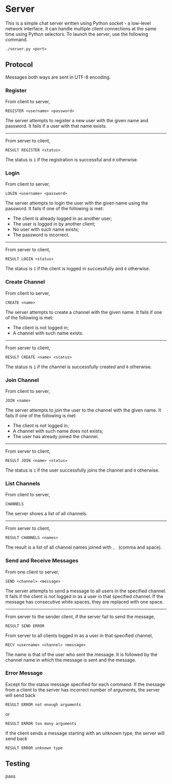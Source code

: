 # Server

This is a simple chat server written using Python socket - a low-level network
interface. It can handle multiple client connections at the same time using
Python selectors. To launch the server, use the following command.
```
./server.py <port>
```

## Protocol

Messages both ways are sent in UTF-8 encoding.

### Register

From client to server,
```
REGISTER <username> <password>
```
The server attempts to register a new user with the given name and password. It
fails if a user with that name exists.

---

From server to client,
```
RESULT REGISTER <status>
```
The status is `1` if the registration is successful and `0` otherwise.

### Login

From client to server,
```
LOGIN <username> <password>
```
The server attempts to login the user with the given name using the password. It
fails if one of the following is met:
- The client is already logged in as another user;
- The user is logged in by another client;
- No user with such name exists;
- The password is incorrect.

---

From server to client,
```
RESULT LOGIN <status>
```
The status is `1` if the client is logged in successfully and `0` otherwise.

### Create Channel

From client to server,
```
CREATE <name>
```
The server attempts to create a channel with the given name. It fails if one of
the following is met:
- The client is not logged in;
- A channel with such name exists.

---

From server to client,
```
RESULT CREATE <name> <status>
```
The status is `1` if the channel is successfully created and `0` otherwise.

### Join Channel

From client to server,
```
JOIN <name>
```
The server attempts to join the user to the channel with the given name. It
fails if one of the following is met:
- The client is not logged in;
- A channel with such name does not exists;
- The user has already joined the channel.

---

From server to client,
```
RESULT JOIN <name> <status>
```
The status is `1` if the user successfully joins the channel and `0` otherwise.

### List Channels

From client to server,
```
CHANNELS
```
The server shows a list of all channels.

---

From server to client,
```
RESULT CHANNELS <names>
```
The result is a list of all channel names joined with `, ` (comma and space).

### Send and Receive Messages

From one client to server,
```
SEND <channel> <message>
```
The server attempts to send a message to all users in the specified channel. It
fails if the client is not logged in as a user in that specified channel. If the
message has consecutive white spaces, they are replaced with one space.

---

From server to the sender client, if the server fail to send the message,
```
RESULT SEND ERROR
```

From server to all clients logged in as a user in that specified channel,
```
RECV <username> <channel> <message>
```
The name is that of the user who sent the message. It is followed by the channel
name in which the message is sent and the message.

### Error Message

Except for the status message specified for each command. If the message from a
client to the server has incorrect number of arguments, the server will send
back
```
RESULT ERROR not enough arguments
```
or
```
RESULT ERROR too many arguments
```

If the client sends a message starting with an unknown type, the server will
send back
```
RESULT ERROR unknown type
```

## Testing

pass

